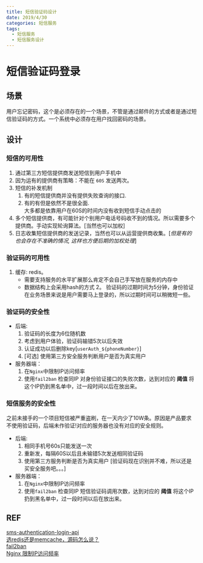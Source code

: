 ```yaml
---
title: 短信验证码设计
date: 2019/4/30
categories: 短信服务
tags: 
  - 短信服务
  - 短信服务设计
---
```

# 短信验证码登录
## 场景
用户忘记密码，这个是必须存在的一个场景，不管是通过邮件的方式或者是通过短信验证码的方式。一个系统中必须存在用户找回密码的场景。
## 设计
### 短信的可用性
1. 通过第三方短信提供商发送短信到用户手机中
2. 因为运有的提供商有策略：不能在 ` 60S ` 发送两次。
3. 短信的补发机制
   1. 有的短信提供商并没有提供失败查询的接口.
   2. 有的有但是依然不是很全面.  
  大多都是依靠用户在60S的时间内没有收到短信手动点击的
4. 多个短信提供商，有可能针对个别用户电话号码收不到的情况。所以需要多个提供商。手动实现轮询算法。[当然也可以加权]
5. 日志收集短信提供商的发送记录，当然也可以从运营提供商收集。[*但是有的也会存在不准确的情况, 这样也方便后期的加权处理*]
### 验证码的可用性
1. 缓存: redis。
   - 需要支持服务的水平扩展那么肯定不会自己手写放在服务的内存中
   - 数据结构上会采用hash的方式
2。 验证码的过期时间为5分钟，身份验证在业务场景来说是用户需要马上登录的，所以过期时间可以稍微短一些。
### 验证码的安全性
- 后端:
  1. 验证码的长度为6位随机数
  2. 考虑到用户体验，验证码输错5次以后失效
  3. 认证成功以后删除key[`userAuth_${phoneNumber}`]
  4. [可选] 使用第三方安全服务判断用户是否为真实用户
- 服务器端：
  1. 在`Nginx`中限制IP访问频率
  2. 使用`fail2ban` 检查同IP 对身份验证接口的失败次数，达到对应的 **阈值** 将这个IP扔到黑名单中，过一段时间以后在放出来。
### 短信服务的安全性
之前未接手的一个项目短信被严重盗刷，在一天内少了10W条。原因是产品要求不使用验证码，后端未作验证!对应的服务器也没有对应的安全规则。
- 后端:
  1. 相同手机号60s只能发送一次
  2. 重新发，每隔60S以后且未输错5次发送相同验证码
  3. 使用第三方服务判断是否为真实用户 [验证码现在识别并不难，所以还是买安全服务吧。。。]
- 服务器端：
  1. 在`Nginx`中限制IP访问频率
  2. 使用`fail2ban` 检查同IP 短信验证码调用次数，达到对应的 **阈值** 将这个IP扔到黑名单中，过一段时间以后在放出来。
## REF
[sms-authentication-login-api](https://insights.thoughtworks.cn/sms-authentication-login-api)  
[选redis还是memcache，源码怎么说？](https://mp.weixin.qq.com/s/hOdwK2-7_S7_fi-KVu9_OQ)  
[fail2ban](https://www.fail2ban.org/)  
[Nginx 限制IP访问频率](https://www.w3cschool.cn/nginxsysc/nginxsysc-limit-req.html)